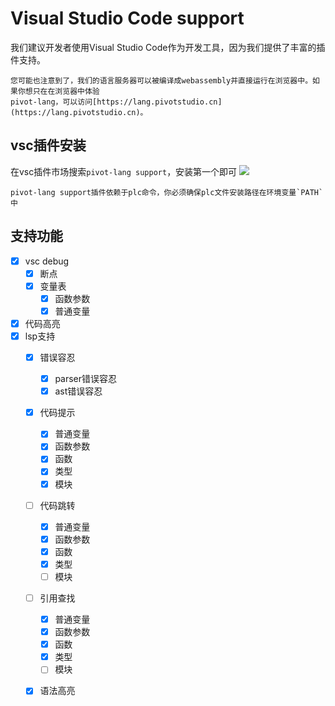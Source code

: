 # Visual Studio Code support

我们建议开发者使用Visual Studio Code作为开发工具，因为我们提供了丰富的插件支持。  


```admonish note
您可能也注意到了，我们的语言服务器可以被编译成webassembly并直接运行在浏览器中。如果你想只在在浏览器中体验
pivot-lang，可以访问[https://lang.pivotstudio.cn](https://lang.pivotstudio.cn)。  

```

## vsc插件安装
在vsc插件市场搜索`pivot-lang support`，安装第一个即可
![](2022-10-23-00-17-08.png)  


```admonish note
pivot-lang support插件依赖于plc命令，你必须确保plc文件安装路径在环境变量`PATH`中

```


## 支持功能
- [x] vsc debug
  - [x] 断点
  - [x] 变量表
    - [x] 函数参数
    - [x] 普通变量
- [x] 代码高亮
- [x] lsp支持
  - [x] 错误容忍
    - [x] parser错误容忍
    - [x] ast错误容忍
  - [x] 代码提示
    - [x] 普通变量
    - [x] 函数参数
    - [x] 函数
    - [x] 类型
    - [x] 模块
  - [ ] 代码跳转
    - [x] 普通变量
    - [x] 函数参数
    - [x] 函数
    - [x] 类型
    - [ ] 模块
  - [ ] 引用查找
    - [x] 普通变量
    - [x] 函数参数
    - [x] 函数
    - [x] 类型
    - [ ] 模块
  - [x] 语法高亮



